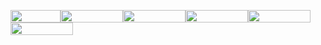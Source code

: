 <img src="https://user-images.githubusercontent.com/69461635/111620189-63c87a00-880c-11eb-9534-c460c8b1e664.png" width="80" height="20" /><img src="https://user-images.githubusercontent.com/69461635/111622112-ccb0f180-880e-11eb-8e11-d9377c8d0e33.png" width="100" height="20"/><img src="https://user-images.githubusercontent.com/69461635/111620093-498e9c00-880c-11eb-9222-ab0c3a9e2f95.png" width="100" height="20"/><img src="https://user-images.githubusercontent.com/69461635/111622198-e3efdf00-880e-11eb-8fda-76ba9618a854.png" width="100" height="20"/><img src="https://user-images.githubusercontent.com/69461635/111620651-03860800-880d-11eb-8614-b093167cef8c.png" width="100" height="20"/><img src="https://user-images.githubusercontent.com/69461635/111622266-f833dc00-880e-11eb-9859-dcdfca7520da.png" width="100" height="20"/>

<!---
Gaurigharat/Gaurigharat is a ✨ special ✨ repository because its `README.md` (this file) appears on your GitHub profile.
You can click the Preview link to take a look at your changes.
--->
